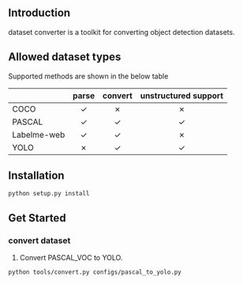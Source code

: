 ## Introduction

dataset converter is a toolkit for converting object detection datasets.

## Allowed dataset types

Supported methods are shown in the below table

|                    | parse  | convert | unstructured support |
|--------------------|:------:|:-------:|:--------------------:|
| COCO               | ✓      | ✗       | ✗                    |
| PASCAL             | ✓      | ✓       | ✓                    |
| Labelme-web        | ✓      | ✓       | ✗                    |
| YOLO               | ✗      | ✓       | ✓                    |


## Installation

`python setup.py install`

## Get Started

### convert dataset

1. Convert PASCAL_VOC to YOLO.

```shell
python tools/convert.py configs/pascal_to_yolo.py
```

